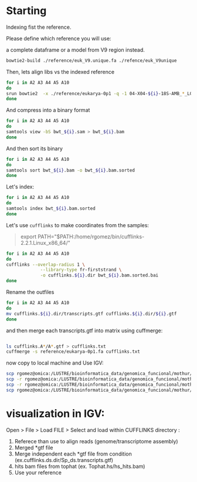# Starting

Indexing fist the reference. 

Please define which reference you will use:

a complete dataframe or a model from V9 region instead.

```bash
bowtie2-build ./reference/euk_V9.unique.fa ./refence/euk_V9unique
```

Then, lets align libs vs the indexed reference

```bash
for i in A2 A3 A4 A5 A10
do
srun bowtie2  -x ./reference/eukarya-0p1 -q -1 04-X04-${i}-18S-AMB_*_L001_R1_001.fastq.gz -2 04-X04-${i}-18S-AMB_*_L001_R2_001.fastq.gz -S bwt_${i}.sam
done 

```

And compress into a binary format

```bash
for i in A2 A3 A4 A5 A10
do
samtools view -bS bwt_${i}.sam > bwt_${i}.bam 
done 

```

And then sort its binary

```bash
for i in A2 A3 A4 A5 A10
do
samtools sort bwt_${i}.bam -o bwt_${i}.bam.sorted
done
```

Let's index:

```bash
for i in A2 A3 A4 A5 A10
do
samtools index bwt_${i}.bam.sorted
done
```



Let's use `cufflinks` to make coordinates from the samples:

> export PATH="$PATH:/home/rgomez/bin/cufflinks-2.2.1.Linux_x86_64/"

```bash
for i in A2 A3 A4 A5 A10
do
cufflinks --overlap-radius 1 \
             --library-type fr-firststrand \
             -o cufflinks.${i}.dir bwt_${i}.bam.sorted.bai
done
```

Rename the outfiles

```bash
for i in A2 A3 A4 A5 A10
do
mv cufflinks.${i}.dir/transcripts.gtf cufflinks.${i}.dir/${i}.gtf 
done
```



and then merge each transcripts.gtf into matrix using cuffmerge:

```bash

ls cufflinks.A*/A*.gtf > cufflinks.txt
cuffmerge -s reference/eukarya-0p1.fa cufflinks.txt

```



now copy to local machine and Use IGV:

```bash
scp rgomez@omica:/LUSTRE/bioinformatica_data/genomica_funcional/mothur/bowtie/*.sorted .
scp -r rgomez@omica:/LUSTRE/bioinformatica_data/genomica_funcional/mothur/bowtie/cufflinks.*.dir .
scp -r rgomez@omica:/LUSTRE/bioinformatica_data/genomica_funcional/mothur/bowtie/merged_asm .
scp rgomez@omica:/LUSTRE/bioinformatica_data/genomica_funcional/mothur/bowtie/reference/*.fa .

```





# visualization in IGV:
Open > File > Load FILE > Select and load within CUFFLINKS directory :

1. Referece than use to align reads (genome/transcriptome assembly)
2. Merged *gtf file
3. Merge independent each *gtf file from condition (ex.cufflinks.ds.dir/Sp_ds.transcripts.gtf)
4. hits bam files from tophat (ex. Tophat.hs/hs_hits.bam)
5. Use your reference